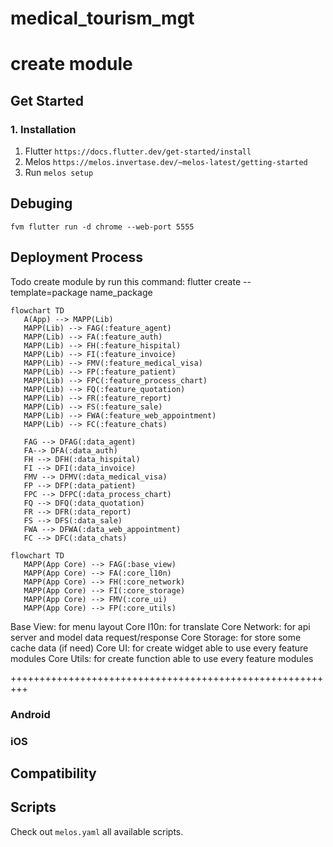 # medical_tourism_mgt

# create module


## Get Started

### 1. Installation

1. Flutter
   `https://docs.flutter.dev/get-started/install`
2. Melos
   `https://melos.invertase.dev/~melos-latest/getting-started`
3. Run `melos setup`

## Debuging

`fvm flutter run -d chrome --web-port 5555`

## Deployment Process

Todo create module by run this command: flutter create --template=package name_package

```mermaid
flowchart TD
   A(App) --> MAPP(Lib)
   MAPP(Lib) --> FAG(:feature_agent)
   MAPP(Lib) --> FA(:feature_auth)
   MAPP(Lib) --> FH(:feature_hispital)
   MAPP(Lib) --> FI(:feature_invoice)
   MAPP(Lib) --> FMV(:feature_medical_visa)
   MAPP(Lib) --> FP(:feature_patient)
   MAPP(Lib) --> FPC(:feature_process_chart)
   MAPP(Lib) --> FQ(:feature_quotation)
   MAPP(Lib) --> FR(:feature_report)
   MAPP(Lib) --> FS(:feature_sale)
   MAPP(Lib) --> FWA(:feature_web_appointment)
   MAPP(Lib) --> FC(:feature_chats)

   FAG --> DFAG(:data_agent)
   FA--> DFA(:data_auth)
   FH --> DFH(:data_hispital)
   FI --> DFI(:data_invoice)
   FMV --> DFMV(:data_medical_visa)
   FP --> DFP(:data_patient)
   FPC --> DFPC(:data_process_chart)
   FQ --> DFQ(:data_quotation)
   FR --> DFR(:data_report)
   FS --> DFS(:data_sale)
   FWA --> DFWA(:data_web_appointment)
   FC --> DFC(:data_chats)

```

```mermaid
flowchart TD
   MAPP(App Core) --> FAG(:base_view)
   MAPP(App Core) --> FA(:core_l10n)
   MAPP(App Core) --> FH(:core_network)
   MAPP(App Core) --> FI(:core_storage)
   MAPP(App Core) --> FMV(:core_ui)
   MAPP(App Core) --> FP(:core_utils)

```

Base View: for menu layout
Core l10n: for translate
Core Network: for api server and model data request/response
Core Storage: for store some cache data (if need)
Core UI: for create widget able to use every feature modules
Core Utils: for create function able to use every feature modules


+++++++++++++++++++++++++++++++++++++++++++++++++++++++++

### Android

### iOS

## Compatibility

## Scripts

Check out `melos.yaml` all available scripts.
